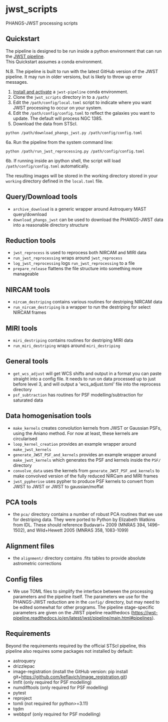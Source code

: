 # jwst_scripts
PHANGS-JWST processing scripts

## Quickstart

The pipeline is designed to be run inside a python environment that can run the [JWST pipeline](https://jwst-pipeline.readthedocs.io/en/latest/).  
This Quickstart assumes a conda environment.

N.B. The pipeline is built to run with the latest GitHub version of the JWST pipeline. It may run in older versions,
but is likely to throw up error messages.

1. [Install and activate](https://jwst-pipeline.readthedocs.io/en/latest/getting_started/install.html) a `jwst-pipeline` conda environment.
2. Clone the `jwst_scripts` directory in to a `/path/`
3. Edit the `/path/config/local.toml` script to indicate where you want JWST processing to occur on your system.
4. Edit the `/path/config/config.toml` to reflect the galaxies you want to update.  The default will process NGC 1385.
5. Download the data from STScI.
```
python /path/download_phangs_jwst.py /path/config/config.toml
```
6a. Run the pipeline from the system command line:
```
python /path/run_jwst_reprocessing.py /path/config/config.toml
```
6b. If running inside an ipython shell, the script will load `/path/config/config.toml` automatically.


The resulting images will be stored in the working directory stored in your `working` directory defined in the `local.toml` file.

## Query/Download tools

* `archive_download` is a generic wrapper around Astroquery MAST query/download
* `download_phangs_jwst` can be used to download the PHANGS-JWST data into a reasonable directory structure

## Reduction tools

* `jwst_reprocess` is used to reprocess both NIRCAM and MIRI data
* `run_jwst_reprocessing` wraps around `jwst_reprocess`
* `log_jwst_reprocessing` logs `run_jwst_reprocessing` to a file
* `prepare_release` flattens the file structure into something more manageable

## NIRCAM tools

* `nircam_destriping` contains various routines for destriping NIRCAM data
* `run_nircam_destriping` is a wrapper to run the destriping for select NIRCAM frames

## MIRI tools

* `miri_destriping` contains routines for destriping MIRI data
* `run_miri_destriping` wraps around `miri_destriping`

## General tools

* `get_wcs_adjust` will get WCS shifts and output in a format you can paste straight into a config file. It needs to run
  on data processed up to just before level 3, and will output a 'wcs_adjust.toml' file into the reprocess directory
* `psf_subtraction` has routines for PSF modelling/subtraction for saturated data

## Data homogenisation tools

* `make_kernels` creates convolution kernels from JWST or Gaussian PSFs, using the Aniano method. For now at least, these kernels are circularised
* `loop_kernel_creation` provides an example wrapper around `make_jwst_kernels` 
* `generate_JWST_PSF_and_kernels` provides an example wrapper around `make_jwst_kernels`  which generates the PSF and kernels inside the `PSF/` directory
*  `convolve_data` uses the kernels from `generate_JWST_PSF_and_kernels` to make convolved version of the fully reduced NIRCam and MIRI frames
* `jwst_pypherise` uses pypher to produce PSF kernels to convert from JWST to JWST or JWST to gaussian/moffat

## PCA tools
* the `pca/` directory contains a number of robust PCA routines that we use for destriping data. They were ported to 
  Python by Elizabeth Watkins from IDL. These should reference Budavari+ 2009 (MNRAS 394, 1496–1502), and Wild+Hewett
  2005 (MNRAS 358, 1083-1099)

## Alignment files
* the `alignment/` directory contains .fits tables to provide absolute astrometric corrections

## Config files
* We use TOML files to simplify the interface between the processing parameters and the pipeline itself. The parameters
   we use for the PHANGS-JWST reduction are in the `config/` directory, but may need to be edited somewhat for other
   programs. The pipeline stage-specific parameters are given on the JWST pipeline readthedocs
   (https://jwst-pipeline.readthedocs.io/en/latest/jwst/pipeline/main.html#pipelines).

## Requirements

Beyond the requirements required by the official STScI pipeline, this pipeline also requires some packages not
installed by default:

* astroquery
* drizzlepac
* image-registration (install the GitHub version: pip install git+https://github.com/keflavich/image_registration.git)
* lmfit (only required for PSF modelling)
* numdifftools (only required for PSF modelling)
* pytest
* reproject
* tomli (not required for python>=3.11)
* tqdm
* webbpsf (only required for PSF modelling)

